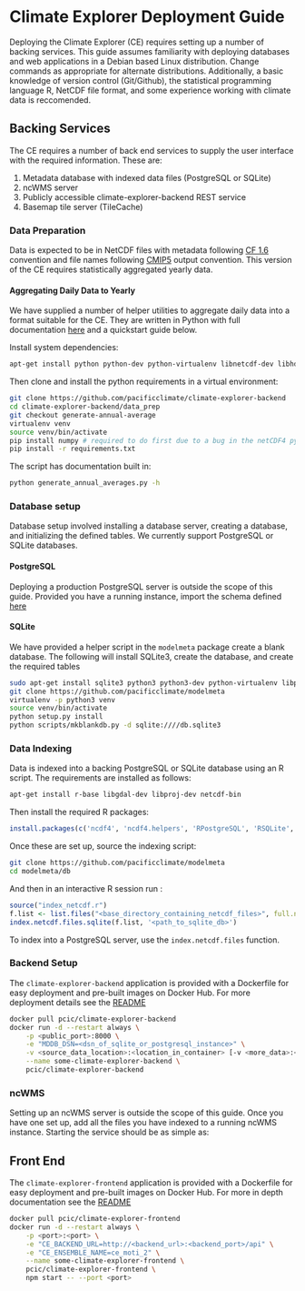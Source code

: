 # Climate Explorer Deployment Guide

Deploying the Climate Explorer (CE) requires setting up a number of backing services. This guide assumes familiarity with deploying databases and web applications in a Debian based Linux distribution. Change commands as appropriate for alternate distributions. Additionally, a basic knowledge of version control (Git/Github), the statistical programming language R, NetCDF file format, and some experience working with climate data is reccomended.

## Backing Services

The CE requires a number of back end services to supply the user interface with the required information. These are:

1. Metadata database with indexed data files (PostgreSQL or SQLite)
2. ncWMS server
3. Publicly accessible climate-explorer-backend REST service
4. Basemap tile server (TileCache)



### Data Preparation

Data is expected to be in NetCDF files with metadata following [CF 1.6](http://cfconventions.org/cf-conventions/v1.6.0/cf-conventions.html) convention and file names following [CMIP5](http://cmip-pcmdi.llnl.gov/cmip5/docs/CMIP5_output_metadata_requirements.pdf) output convention. This version of the CE requires statistically aggregated yearly data.

#### Aggregating Daily Data to Yearly

We have supplied a number of helper utilities to aggregate daily data into a format suitable for the CE. They are written in Python with full documentation [here](https://github.com/pacificclimate/climate-explorer-backend/tree/master/data_prep) and a quickstart guide below.

Install system dependencies:

```bash
apt-get install python python-dev python-virtualenv libnetcdf-dev libhdf5-dev cdo
```

Then clone and install the python requirements in a virtual environment:

```bash
git clone https://github.com/pacificclimate/climate-explorer-backend
cd climate-explorer-backend/data_prep
git checkout generate-annual-average
virtualenv venv
source venv/bin/activate
pip install numpy # required to do first due to a bug in the netCDF4 python package
pip install -r requirements.txt
```

The script has documentation built in:

```bash
python generate_annual_averages.py -h
```

### Database setup

Database setup involved installing a database server, creating a database, and initializing the defined tables. We currently support PostgreSQL or SQLite databases.

#### PostgreSQL

Deploying a production PostgreSQL server is outside the scope of this guide. Provided you have a running instance, import the schema defined [here](https://github.com/pacificclimate/modelmeta/blob/master/db/schema.sql)

#### SQLite

We have provided a helper script in the `modelmeta` package create a blank database. The following will install SQLite3, create the database, and create the required tables

```bash
sudo apt-get install sqlite3 python3 python3-dev python-virtualenv libpq-dev
git clone https://github.com/pacificclimate/modelmeta
virtualenv -p python3 venv
source venv/bin/activate
python setup.py install
python scripts/mkblankdb.py -d sqlite:////db.sqlite3
```

### Data Indexing

Data is indexed into a backing PostgreSQL or SQLite database using an R script. The requirements are installed as follows:

```bash
apt-get install r-base libgdal-dev libproj-dev netcdf-bin
```

Then install the required R packages:

```R
install.packages(c('ncdf4', 'ncdf4.helpers', 'RPostgreSQL', 'RSQLite', 'PCICt', 'digest', 'rgdal', 'snow'))
```

Once these are set up, source the indexing script:

```bash
git clone https://github.com/pacificclimate/modelmeta
cd modelmeta/db
```

And then in an interactive R session run :

```R
source("index_netcdf.r")
f.list <- list.files("<base_directory_containing_netcdf_files>", full.name=TRUE, pattern = "\\.nc$")
index.netcdf.files.sqlite(f.list, '<path_to_sqlite_db>')
```

To index into a PostgreSQL server, use the `index.netcdf.files` function.

### Backend Setup

The `climate-explorer-backend` application is provided with a Dockerfile for easy deployment and pre-built images on Docker Hub. For more deployment details see the [README](https://github.com/pacificclimate/climate-explorer-backend/blob/master/README.md)

```bash
docker pull pcic/climate-explorer-backend
docker run -d --restart always \
    -p <public_port>:8000 \
    -e "MDDB_DSN=<dsn_of_sqlite_or_postgresql_instance>" \
    -v <source_data_location>:<location_in_container> [-v <more_data>:<data_loc_in_container> \
    --name some-climate-explorer-backend \
    pcic/climate-explorer-backend
```

### ncWMS

Setting up an ncWMS server is outside the scope of this guide. Once you have one set up, add all the files you have indexed to a running ncWMS instance. Starting the service should be as simple as:

## Front End

The `climate-explorer-frontend` application is provided with a Dockerfile for easy deployment and pre-built images on Docker Hub. For more in depth documentation see the [README](https://github.com/pacificclimate/climate-explorer-frontend/blob/master/README.md)

```bash
docker pull pcic/climate-explorer-frontend
docker run -d --restart always \
    -p <port>:<port> \
    -e "CE_BACKEND_URL=http://<backend_url>:<backend_port>/api" \
    -e "CE_ENSEMBLE_NAME=ce_moti_2" \
    --name some-climate-explorer-frontend \
    pcic/climate-explorer-frontend \
    npm start -- --port <port>
```